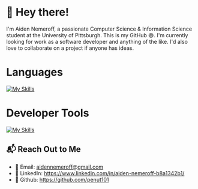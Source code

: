 # 👋 Hey there! 
I'm Aiden Nemeroff, a passionate Computer Science & Information Science student at the University of Pittsburgh. This is my GitHub 😄. I'm currently looking for work as a software developer and anything of the like. I'd also love to collaborate on a project if anyone has ideas.

# Languages
[![My Skills](https://skillicons.dev/icons?i=java,python,c,r,js,html,css)](https://skillicons.dev)

# Developer Tools
[![My Skills](https://skillicons.dev/icons?i=git,github,vscode,eclipse,latex)](https://skillicons.dev)

## 📬 Reach Out to Me
- 📧 Email: aidennemeroff@gmail.com  
- 🔗 LinkedIn: https://www.linkedin.com/in/aiden-nemeroff-b8a1342b1/
- 💬 Github: https://github.com/penut101
